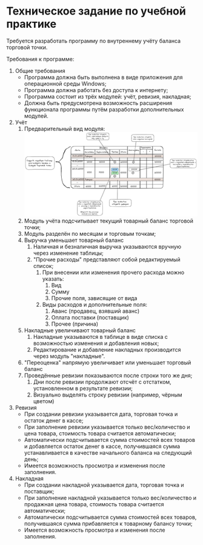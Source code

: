 # Техническое задание по учебной практике

Требуется разработать программу по внутреннему учёту баланса торговой точки.

Требования к программе:

1. Общие требования
   - Программа должна быть выполнена в виде приложения для операционной среды Windows;
   - Программа должна работать без доступа к интернету;
   - Программа состоит из трёх модулей: учёт, ревизия, накладная;
   - Должна быть предусмотрена возможность расширения функционала программы путём разработки дополнительных модулей.
1. Учёт
   1. Предварительный вид модуля: ![](./Учёт.excalidraw.png)
   1. Модуль учёта подсчитывает текущий товарный баланс торговой точки;
   1. Модуль разделён по месяцам и торговым точкам;
   1. Выручка уменьшает товарный баланс
      1. Наличная и безналичная выручка указываются вручную через изменение таблицы;
      1. "Прочие расходы" представляют собой редактируемый список;
         1. При внесении или изменения прочего расхода можно указать:
            1. Вид
            1. Сумму
            1. Прочие поля, зависящие от вида
         1. Виды расходов и дополнительные поля:
            1. Аванс (продавец, взявший аванс)
            1. Оплата поставки (поставщик)
            1. Прочее (причина)
   1. Накладные увеличивают товарный баланс
      1. Накладные указываются в таблице в виде списка с возможностью изменения и добавления новых;
      1. Редактирование и добавление накладных производится через модуль "накладные".
   1. "Переоценка" напрямую увеличивает или уменьшает торговый баланс
   1. Проведённые ревизии показываются после строки того же дня;
      1. Дни после ревизии продолжают отсчёт с отстатком, установленном в результате ревизии;
      1. Визуально выделять строку ревизии (например, чёрным цветом)
1. Ревизия
   - При создании ревизии указывается дата, торговая точка и остаток денег в кассе;
   - При заполнение ревизии указывается только вес/количество и цена товара, стоимость товара считается автоматически;
   - Автоматически подсчитывается сумма стоимостей всех товаров и добавляется остаток денег в кассе, получившаяся сумма устанавливается в качестве начального баланса на следующий день;
   - Имеется возможность просмотра и изменения после заполнения.
1. Накладная
   - При создании накладной указывается дата, торговая точка и поставщик;
   - При заполнение накладной указывается только вес/количество и продажная цена товара, стоимость товара считается автоматически;
   - Автоматически подсчитывается сумма стоимостей всех товаров, получившаяся сумма прибавляется к товарному балансу точки;
   - Имеется возможность просмотра и изменения после заполнения.
